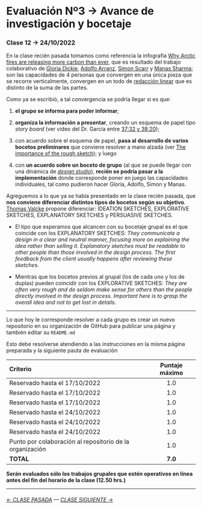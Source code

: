 # Evaluación Nº3 → Avance de investigación y bocetaje

### Clase 12 → 24/10/2022

En la clase recién pasada tomamos como referencia la infografía [Why Arctic fires are releasing more carbon than ever](https://graphics.reuters.com/CLIMATE-CHANGE/WILDFIRE-EMISSIONS/zjvqkrwmnvx/), que es resultado del trabajo colaborativo de [Gloria Dickie](https://twitter.com/GloriaDickie), [Adolfo Arranz](https://twitter.com/adolfux), [Simon Scarr](http://www.simonscarr.com/) y [Manas Sharma](https://www.linkedin.com/in/manas-sharma-69b516179/); son las capacidades de 4 personas que convergen en una única pieza que se recorre verticalmente, convergen en un todo de [redacción linear](https://www.youtube.com/watch?v=iEB3oILm-qQ&t=2010s) que es distinto de la suma de las partes.

Como ya se escribió, a tal convergencia se podría llegar si es que: 

1. **el grupo se informa para poder informar**; 

2. **organiza la información a presentar**, creando un esquema de papel tipo *story board* (ver video del Dr. García entre [37:32 y 38:20](https://youtu.be/iEB3oILm-qQ?t=2252));

3. con  acuerdo sobre el esquema de papel, **pasa al desarrollo de varios bocetos preliminares** que conviene resolver a mano alzada (ver [The importance of the rough sketch](https://www.behance.net/gallery/37869347/Infographics-The-importance-of-the-rough-sketch)); y luego

4. con **un acuerdo sobre un boceto de grupo** (al que se puede llegar con una dinámica de [*design studio*](https://medium.com/@jc.stories/lean-ux-running-a-design-studio-8c0c94ae69d4)), **recién se podría pasar a la implementación** donde corresponde poner en juego las capacidades individuales, tal como pudieron hacer Gloria, Adolfo, Simon y Manas.

Agreguemos a lo que ya se había presentado en la clase recién pasada, que **nos conviene diferenciar distintos tipos de bocetos según su objetivo**. [Thomas Valcke](https://sketching4ids.wordpress.com/sketches-classification/) propone diferenciar: IDEATION SKETCHES, EXPLORATIVE SKETCHES, EXPLANATORY SKETCHES y PERSUASIVE SKETCHES.

- El tipo que esperamos que alcancen con su bocetaje grupal es el que coincide con los EXPLANATORY SKETCHES: *They communicate a design in a clear and neutral manner, focusing more on explaining the idea rather than selling it. Explanatory sketches must be readable to other people than those involved in the design process. The first feedback from the client usually happens after reviewing these sketches*.

- Mientras que los bocetos previos al grupal (los de cada uno y los de duplas) pueden coincidir con los EXPLORATIVE SKETCHES: *They are often very rough and do seldom make sense for others than the people directly involved in the design process. Important here is to grasp the overall idea and not to get lost in details*.

- - - - - - 

Lo que hoy le corresponde resolver a cada grupo es crear un nuevo repositorio en su organización de GitHub para publicar una página y también editar su `README.md`

Esto debe resolverse atendiendo a las instrucciones en la misma página preparada y la siguiente pauta de evaluación

| Criterio             | Puntaje máximo |
|:---------------------|:--------------:|
| Reservado hasta el 17/10/2022 | 1.0 |
| Reservado hasta el 17/10/2022 | 1.0 |
| Reservado hasta el 17/10/2022 | 1.0 |
| Reservado hasta el 24/10/2022 | 1.0 |
| Reservado hasta el 24/10/2022 | 1.0 |
| Reservado hasta el 24/10/2022 | 1.0 |
| Punto por colaboración al repositorio de la organización | 1.0 |
| **TOTAL** | **7.0** |

**Serán evaluados sólo los trabajos grupales que estén operativos en línea antes del fin del horario de la clase (12.50 hrs.)** 

- - - - - - - -

###### [← CLASE PASADA](https://github.com/profesorfaco/dno075-2022-2/tree/main/clase-11) — [CLASE SIGUIENTE →](https://github.com/profesorfaco/dno075-2022-2/tree/main/clase-14) 
